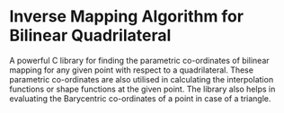 # Inverse Mapping Algorithm for Bilinear Quadrilateral
A powerful C library for finding the parametric co-ordinates of bilinear mapping for any given point with respect to a quadrilateral. These parametric co-ordinates are also utilised in calculating the interpolation functions or shape functions at the given point. The library also helps in evaluating the Barycentric co-ordinates of a point in case of a triangle.


